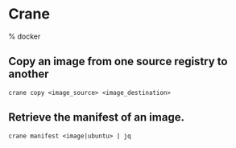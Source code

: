 # Crane

% docker

## Copy an image from one source registry to another

```
crane copy <image_source> <image_destination>
```

## Retrieve the manifest of an image.

```
crane manifest <image|ubuntu> | jq
```